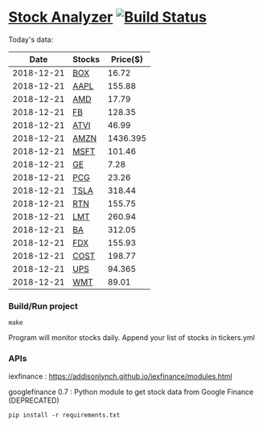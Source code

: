 # [Stock Analyzer](https://ogoyal.github.io/StockAnalyzer/) [![Build Status](https://travis-ci.org/ogoyal/StockAnalyzer.svg?branch=master)](https://travis-ci.org/ogoyal/StockAnalyzer)

Today's data:

| Date| Stocks| Price($) | 
| --- | --- | ---  | 
| 2018-12-21| [BOX](https://plot.ly/~ogoyal/14)| 16.72 | 
| 2018-12-21| [AAPL](https://plot.ly/~ogoyal/8)| 155.88 | 
| 2018-12-21| [AMD](https://plot.ly/~ogoyal/6)| 17.79 | 
| 2018-12-21| [FB](https://plot.ly/~ogoyal/4)| 128.35 | 
| 2018-12-21| [ATVI](https://plot.ly/~ogoyal/10)| 46.99 | 
| 2018-12-21| [AMZN](https://plot.ly/~ogoyal/12)| 1436.395 | 
| 2018-12-21| [MSFT](https://plot.ly/~ogoyal/2)| 101.46 | 
| 2018-12-21| [GE](https://plot.ly/~ogoyal/20)| 7.28 | 
| 2018-12-21| [PCG](https://plot.ly/~ogoyal/16)| 23.26 | 
| 2018-12-21| [TSLA](https://plot.ly/~ogoyal/18)| 318.44 | 
| 2018-12-21| [RTN](https://plot.ly/~ogoyal/26)| 155.75 | 
| 2018-12-21| [LMT](https://plot.ly/~ogoyal/24)| 260.94 | 
| 2018-12-21| [BA](https://plot.ly/~ogoyal/22)| 312.05 | 
| 2018-12-21| [FDX](https://plot.ly/~ogoyal/32)| 155.93 | 
| 2018-12-21| [COST](https://plot.ly/~ogoyal/28)| 198.77 | 
| 2018-12-21| [UPS](https://plot.ly/~ogoyal/34)| 94.365 | 
| 2018-12-21| [WMT](https://plot.ly/~ogoyal/30)| 89.01 | 

### Build/Run project

```
make
```

Program will monitor stocks daily. Append your list of stocks in tickers.yml

### APIs
iexfinance : https://addisonlynch.github.io/iexfinance/modules.html

googlefinance 0.7 : Python module to get stock data from Google Finance (DEPRECATED)

```
pip install -r requirements.txt
```
